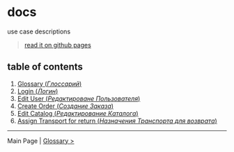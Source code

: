 # docs

use case descriptions

> [read it on github pages](http://drapegnik.github.io/bsu/technology/lab2/docs/)

## table of contents

1. [Glossary (_Глоссарий_)](https://github.com/Drapegnik/bsu/blob/master/technology/lab2/docs/glossary.md)
2. [Login (_Логин_)](https://github.com/Drapegnik/bsu/blob/master/technology/lab2/docs/login.md)
3. [Edit User (_Редактироване Пользователя_)](https://github.com/Drapegnik/bsu/blob/master/technology/lab2/docs/edit-user.md)
4. [Create Order (_Создание Заказа_)](https://github.com/Drapegnik/bsu/blob/master/technology/lab2/docs/create-order.md)
5. [Edit Catalog (_Редактирование Каталога_)](https://github.com/Drapegnik/bsu/blob/master/technology/lab2/docs/edit-catalog.md)
6. [Assign Transport for return (_Назначения Транспорта для возврата_)](https://github.com/Drapegnik/bsu/blob/master/technology/lab2/docs/assign-transport-for-return.md)

---

Main Page |
[Glossary >](https://github.com/Drapegnik/bsu/blob/master/technology/lab2/docs/glossary.md)

